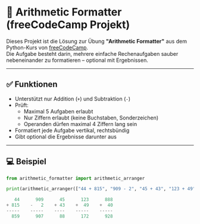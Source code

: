 # 🧮 Arithmetic Formatter (freeCodeCamp Projekt)

Dieses Projekt ist die Lösung zur Übung **"Arithmetic Formatter"** aus dem Python-Kurs von [freeCodeCamp](https://www.freecodecamp.org/learn/scientific-computing-with-python/build-an-arithmetic-formatter-project/build-an-arithmetic-formatter-project).  
Die Aufgabe besteht darin, mehrere einfache Rechenaufgaben sauber nebeneinander zu formatieren – optional mit Ergebnissen.

---

## ✅ Funktionen

- Unterstützt nur Addition (`+`) und Subtraktion (`-`)
- Prüft:
  - Maximal 5 Aufgaben erlaubt
  - Nur Ziffern erlaubt (keine Buchstaben, Sonderzeichen)
  - Operanden dürfen maximal 4 Ziffern lang sein
- Formatiert jede Aufgabe vertikal, rechtsbündig
- Gibt optional die Ergebnisse darunter aus

---

## 💻 Beispiel

```python
from arithmetic_formatter import arithmetic_arranger

print(arithmetic_arranger(["44 + 815", "909 - 2", "45 + 43", "123 + 49", "888 + 40"], show_answers=True))

   44      909      45      123      888
+ 815    -   2    + 43    +  49    +  40
-----    -----    ----    -----    -----
  859      907      88      172      928
```
